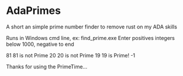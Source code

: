 # AdaPrimes
A short an simple prime number finder to remove rust on my ADA skills

Runs in Windows cmd line, ex:
find_prime.exe
Enter positives integers below 1000, negative to end

81
         81 is not Prime
20
         20 is not Prime
19
         19 is Prime!
-1

Thanks for using the PrimeTime...
